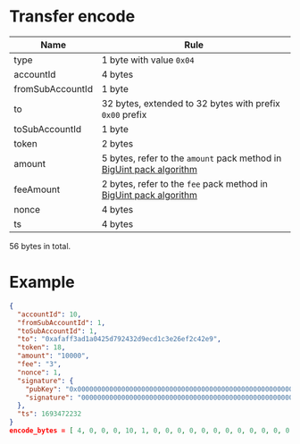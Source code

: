 # Transfer encode
| Name             | Rule                                                                                            |
| ---------------- |-------------------------------------------------------------------------------------------------|
| type             | 1 byte with value `0x04`                                                                        |
| accountId        | 4 bytes                                                                                         |
| fromSubAccountId | 1 byte                                                                                          |
| to               | 32 bytes, extended to 32 bytes with prefix `0x00` prefix                                        |
| toSubAccountId   | 1 byte                                                                                          |
| token            | 2 bytes                                                                                         |
| amount           | 5 bytes, refer to the `amount` pack method in [BigUint pack algorithm](#BigUint-pack-algorithm) |
| feeAmount        | 2 bytes, refer to the `fee` pack method in [BigUint pack algorithm](#BigUint-pack-algorithm)    |
| nonce            | 4 bytes                                                                                         |
| ts               | 4 bytes                                                                                         |

56 bytes in total.

# Example

```json
{
  "accountId": 10,
  "fromSubAccountId": 1,
  "toSubAccountId": 1,
  "to": "0xafaff3ad1a0425d792432d9ecd1c3e26ef2c42e9",
  "token": 18,
  "amount": "10000",
  "fee": "3",
  "nonce": 1,
  "signature": {
    "pubKey": "0x0000000000000000000000000000000000000000000000000000000000000000",
    "signature": "00000000000000000000000000000000000000000000000000000000000000000000000000000000000000000000000000000000000000000000000000000000"
  },
  "ts": 1693472232
}
encode_bytes = [ 4, 0, 0, 0, 10, 1, 0, 0, 0, 0, 0, 0, 0, 0, 0, 0, 0, 0, 175, 175, 243, 173, 26, 4, 37, 215, 146, 67, 45, 158, 205, 28, 62, 38, 239, 44, 66, 233, 1, 0, 18, 0, 0, 4, 226, 0, 0, 96, 0, 0, 0, 1, 100, 240, 85, 232 ]
```
